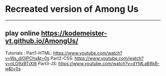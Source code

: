 # Recreated version of Among Us
-----------------------------------------------------------
play online https://kodemeister-yt.github.io/AmongUs/
-----------------------------------------------------------
Tutorials : Part1-HTML: https://www.youtube.com/watch?v=Ws_diOlPChs&t=0s
            Part2-CSS: https://www.youtube.com/watch?v=nLO9zBTiXl8
            Part3-JS: https://www.youtube.com/watch?v=dYMLaB8kB-w&t=0s
